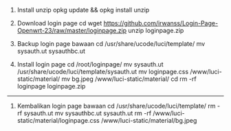1. Install unzip
opkg update && opkg install unzip

2. Download login page
cd
wget https://github.com/irwanss/Login-Page-Openwrt-23/raw/master/loginpage.zip
unzip loginpage.zip

3. Backup login page bawaan
cd /usr/share/ucode/luci/template/
mv sysauth.ut sysauthbc.ut 

4. Install login page
cd /root/loginpage/
mv sysauth.ut /usr/share/ucode/luci/template/sysauth.ut
mv loginpage.css /www/luci-static/material/
mv bg.jpeg /www/luci-static/material/
cd
rm -rf loginpage loginpage.zip

------------------------------------------------------------------------------------------------------

1. Kembalikan login page bawaan
cd /usr/share/ucode/luci/template/
rm -rf sysauth.ut
mv sysauthbc.ut sysauth.ut
rm -rf /www/luci-static/material/loginpage.css /www/luci-static/material/bg.jpeg
